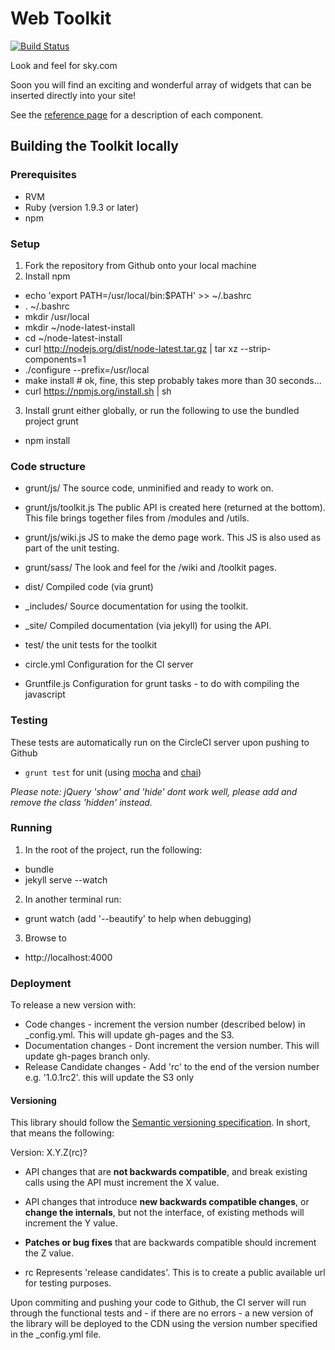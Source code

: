 Web Toolkit
========================
[![Build Status](https://circleci.com/gh/skyglobal/web-toolkit.png?circle-token=24eeba25d7352dec038ea9fa25b22671ba28be5e)](https://circleci.com/gh/skyglobal/web-toolkit)

Look and feel for sky.com

Soon you will find an exciting and wonderful array of widgets that can be inserted directly into your site!

See the [reference page](http://skyglobal.github.io/web-toolkit/) for a description of each component.


## Building the Toolkit locally
### Prerequisites

- RVM
- Ruby (version 1.9.3 or later)
- npm

### Setup
1. Fork the repository from Github onto your local machine
2. Install npm
  - echo 'export PATH=/usr/local/bin:$PATH' >> ~/.bashrc
  - . ~/.bashrc
  - mkdir /usr/local
  - mkdir ~/node-latest-install
  - cd ~/node-latest-install
  - curl http://nodejs.org/dist/node-latest.tar.gz | tar xz --strip-components=1
  - ./configure --prefix=/usr/local
  - make install # ok, fine, this step probably takes more than 30 seconds...
  - curl https://npmjs.org/install.sh | sh
3. Install grunt either globally, or run the following to use the bundled project grunt
  - npm install

### Code structure
- grunt/js/
  The source code, unminified and ready to work on.

- grunt/js/toolkit.js
  The public API is created here (returned at the bottom). This file brings together files from /modules and /utils.

- grunt/js/wiki.js
  JS to make the demo page work.  This JS is also used as part of the unit testing.

- grunt/sass/
  The look and feel for the /wiki and /toolkit pages.

- dist/
  Compiled code (via grunt)

- _includes/
  Source documentation for using the toolkit.

- _site/
  Compiled documentation (via jekyll) for using the API.

- test/
  the unit tests for the toolkit

- circle.yml
  Configuration for the CI server

- Gruntfile.js
  Configuration for grunt tasks - to do with compiling the javascript

### Testing
These tests are automatically run on the CircleCI server upon pushing to Github
  - `grunt test` for unit (using [mocha](http://visionmedia.github.io/mocha/) and [chai](http://chaijs.com/‎))

*Please note: jQuery 'show' and 'hide' dont work well, please add and remove the class 'hidden' instead.*

### Running

1. In the root of the project, run the following:
  - bundle
  - jekyll serve --watch
2. In another terminal run:
  - grunt watch (add '--beautify' to help when debugging)
3. Browse to
  - http://localhost:4000

### Deployment
To release a new version with:
  - Code changes -  increment the version number (described below) in _config.yml. This will update gh-pages and the S3.
  - Documentation changes - Dont increment the version number. This will update gh-pages branch only.
  - Release Candidate changes - Add 'rc' to the end of the version number e.g. '1.0.1rc2'. this will update the S3 only

#### Versioning
This library should follow the [Semantic versioning specification](http://semver.org/).
In short, that means the following:

Version: X.Y.Z(rc)?

- API changes that are **not backwards compatible**, and break existing
  calls using the API must increment the X value.

- API changes that introduce **new backwards compatible changes**, or **change the
  internals**, but not the interface, of existing methods will increment the
  Y value.

- **Patches or bug fixes** that are backwards compatible should increment the
  Z value.

- rc Represents 'release candidates'.  This is to create a public available url for testing purposes.

Upon commiting and pushing your code to Github, the CI server will run through
the functional tests and - if there are no errors - a new version of the library
will be deployed to the CDN using the version number specified in the
_config.yml file.

